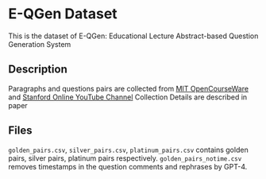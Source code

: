 # E-QGen Dataset
This is the dataset of E-QGen: Educational Lecture Abstract-based Question Generation System

## Description
Paragraphs and questions pairs are collected from [MIT OpenCourseWare](https://www.youtube.com/@mitocw) and [Stanford Online YouTube Channel](https://www.youtube.com/results?search_query=stanford+online)
Collection Details are described in paper

## Files
`golden_pairs.csv`, `silver_pairs.csv`, `platinum_pairs.csv` contains golden pairs, silver pairs, platinum pairs respectively.
`golden_pairs_notime.csv` removes timestamps in the question comments and rephrases by GPT-4.
